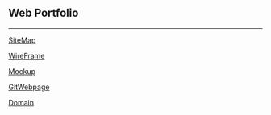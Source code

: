 Web Portfolio
------
------


[SiteMap](https://drive.google.com/file/d/1Q1bGyXqeW1_KNG2NTuqBnuqvirr8-j3Q/view?usp=sharing)

[WireFrame](https://drive.google.com/file/d/1Wyp2SJgs7ltJgD19af60SwtqjhIwvuCH/view?usp=sharing)

[Mockup](https://drive.google.com/file/d/1VqnNjSP8RWy-PqCv7HcEFyIWnRryaoyD/view?usp=sharing)

[GitWebpage](https://ni7sh.github.io/MyPortfolio/)

[Domain]()

